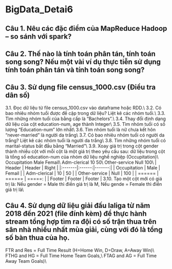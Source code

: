 # BigData_Detai6

## Câu 1. Nêu các đặc điểm của MapReduce Hadoop – so sánh với spark?
## Câu 2. Thế nào là tính toán phân tán, tính toán song song? Nếu một vài ví dụ thực tiễn sử dụng tính toán phân tán và tính toán song song?
## Câu 3. Sử dụng file census_1000.csv (Điều tra dân số)
3.1. Đọc dữ liệu từ file census_1000.csv vào dataframe hoặc RDD.\\
3.2. Có bao nhiêu nhóm tuổi được đề cập trong dữ liệu? Liệt kê các nhóm tuổi.\\
3.3. Tìm những nhóm tuổi của bằng cấp là “Bachelors”.\\
3.4. Thay đổi định dạng dữ liệu của cột education-num, age thành Integer\\
3.5. Tìm nhóm tuổi có số lượng “Education-num” lớn nhất\\
3.6. Tìm nhóm tuổi là nữ chưa kết hôn “never-married” là người da trắng\\
3.7. Có bao nhiêu nhóm tuổi có người da trắng? Liệt kê các nhóm tuổi là người da trắng\\
3.8. Tìm những nhóm tuổi có marital-status bắt đầu bằng “Married”\\
3.9. Xoay giá trị trong cột gender thành nhiều cột với mỗi cột là một giá trị theo yêu cầu sau: dữ liệu trong cột là tổng số education-num của nhóm dữ liệu nghề nghiệp (Occupitation)\\
                        Occupitation	Male	Femail\\
                        Adm-clerical	10	  50\\
                        Other-service	Null	100\\
| Header | Header | Right  |
|:-------|:------:|-------:|
|  Occupitation  |  Male  |   Femail  |
|  Adm-clerical  |  10  |   50  |
|  Other-service  |  Null  |   100  |
| ====== | ====== | =====: |
| Footer | Footer | Footer |
3.10. Tạo một cột mới có giá trị là: Nếu gender = Male thì điền giá trị là M, Nếu gende = Female thì điền giá trị là\\
## Câu 4. Sử dụng dữ liệu giải đấu laliga từ năm 2018 đến 2021 (file đính kèm) để thực hành stream tổng hợp tìm ra đội có số trận thua trên sân nhà nhiều nhất mùa giải, cùng với đó là tổng số bàn thua của họ.
FTR and Res = Full Time Result (H=Home Win, D=Draw, A=Away Win)\\
FTHG and HG = Full Time Home Team Goals,\\
FTAG and AG = Full Time Away Team Goals)\\
